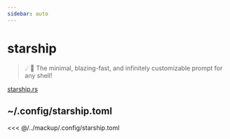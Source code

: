 ```yaml
---
sidebar: auto
---
```


# starship 

> ☄🌌️ The minimal, blazing-fast, and infinitely customizable prompt for any shell!

[starship.rs](https://starship.rs)

## ~/.config/starship.toml

<<< @/../mackup/.config/starship.toml

